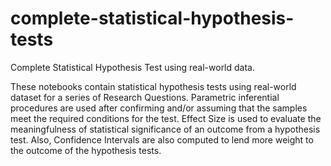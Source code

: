 # complete-statistical-hypothesis-tests
Complete Statistical Hypothesis Test using real-world data.

These notebooks contain statistical hypothesis tests using real-world dataset for a series of Research Questions.
Parametric inferential procedures are used after confirming and/or assuming that the samples meet the required conditions
for the test.
Effect Size is used to evaluate the meaningfulness of statistical significance of an outcome from a hypothesis test. 
Also, Confidence Intervals are also computed to lend more weight to the outcome of the hypothesis tests.
